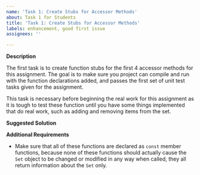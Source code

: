 ```yaml
---
name: 'Task 1: Create Stubs for Accessor Methods'
about: Task 1 for Students
title: 'Task 1: Create Stubs for Accessor Methods'
labels: enhancement, good first issue
assignees: ''

---
```


**Description**

The first task is to create function stubs for the first 4 accessor methods for this assignment.
The goal is to make sure you project can compile and run with the function declarations added,
and passes the first set of unit test tasks given for the assignment.

This task is necessary before beginning the real work for this assignment as it is tough
to test these function until you have some things implemented that do real work, such as
adding and removing items from the set.

**Suggested Solution**


**Additional Requirements**

- Make sure that all of these functions are declared as `const` member functions, because
  none of these functions should actually cause the `Set` object to be changed or 
  modified in any way when called, they all return information about the `Set` only.
